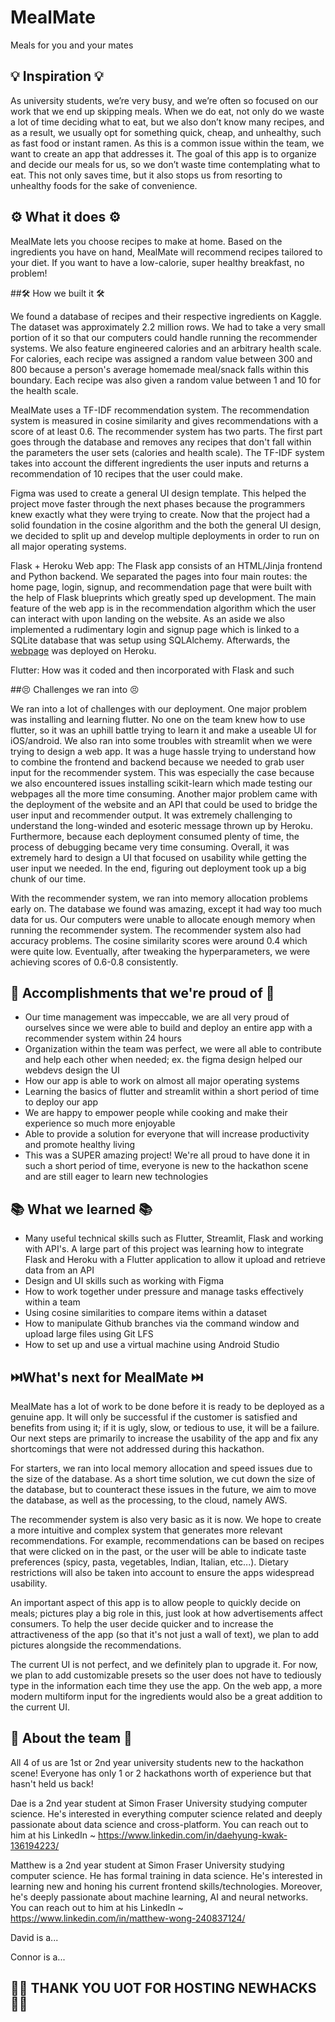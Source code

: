 # MealMate
Meals for you and your mates

## 💡 Inspiration 💡

As university students, we’re very busy, and we’re often so focused on our work that we end up skipping meals. When we do eat, not only do we waste a lot of time deciding what to eat, but we also don’t know many recipes, and as a result, we usually opt for something quick, cheap, and unhealthy, such as fast food or instant ramen. As this is a common issue within the team, we want to create an app that addresses it. The goal of this app is to organize and decide our meals for us, so we don’t waste time contemplating what to eat. This not only saves time, but it also stops us from resorting to unhealthy foods for the sake of convenience. 


## ⚙️ What it does ⚙️

MealMate lets you choose recipes to make at home. Based on the ingredients you have on hand, MealMate will recommend recipes tailored to your diet. If you want to have a low-calorie, super healthy breakfast, no problem!


##🛠️ How we built it 🛠️

We found a database of recipes and their respective ingredients on Kaggle. The dataset was approximately 2.2 million rows. We had to take a very small portion of it so that our computers could handle running the recommender systems. We also feature engineered calories and an arbitrary health scale. For calories, each recipe was assigned a random value between 300 and 800 because a person's average homemade meal/snack falls within this boundary. Each recipe was also given a random value between 1 and 10 for the health scale. 

MealMate uses a TF-IDF recommendation system. The recommendation system is measured in cosine similarity and gives recommendations with a score of at least 0.6. The recommender system has two parts. The first part goes through the database and removes any recipes that don't fall within the parameters the user sets (calories and health scale). The TF-IDF system takes into account the different 
ingredients the user inputs and returns a recommendation of 10 recipes that the user could make. 

Figma was used to create a general UI design template. This helped the project move faster through the next phases because the programmers knew exactly what they were trying to create.
Now that the project had a solid foundation in the cosine algorithm and the both the general UI design, we decided to split up and develop multiple deployments in order to run on all major operating systems. 

Flask + Heroku Web app: The Flask app consists of an HTML/Jinja frontend and Python backend. We separated the pages into four main routes: the home page, login, signup, and recommendation page that were built with the help of Flask blueprints which greatly sped up development. The main feature of the web app is in the recommendation algorithm which the user can interact with upon landing on the website. As an aside we also implemented a rudimentary login and signup page which is linked to a SQLite database that was setup using SQLAlchemy. Afterwards, the [webpage](https://mealmate-flask.herokuapp.com/) was deployed on Heroku.

Flutter: How was it coded and then incorporated with Flask and such


##😣  Challenges we ran into 😣

We ran into a lot of challenges with our deployment. One major problem was installing and learning flutter. No one on the team knew how to use flutter, so it was an uphill battle trying to learn it and make a useable UI for iOS/android. We also ran into some troubles with streamlit when we were trying to design a web app. It was a huge hassle trying to understand how to combine the frontend and backend because we needed to grab user input for the recommender system. This was especially the case because we also encountered issues installing scikit-learn which made testing our webpages all the more time consuming. Another major problem came with the deployment of the website and an API that could be used to bridge the user input and recommender output. It was extremely challenging to understand the long-winded and esoteric message thrown up by Heroku. Furthermore, because each deployment consumed plenty of time, the process of debugging became very time consuming. Overall, it was extremely hard to design a UI that focused on usability while getting the user input we needed. In the end, figuring out deployment took up a big chunk of our time. 

With the recommender system, we ran into memory allocation problems early on. The database we found was amazing, except it had way too much data for us. Our computers were unable to allocate enough memory when running the recommender system. The recommender system also had accuracy problems. The cosine similarity scores were around 0.4 which were quite low. Eventually, after tweaking the hyperparameters, we were achieving scores of 0.6-0.8 consistently. 


## 🎉 Accomplishments that we're proud of 🎉

- Our time management was impeccable, we are all very proud of ourselves since we were able to build and deploy an entire app with a recommender system within 24 hours
- Organization within the team was perfect, we were all able to contribute and help each other when needed; ex. the figma design helped our webdevs design the UI
- How our app is able to work on almost all major operating systems
- Learning the basics of flutter and streamlit within a short period of time to deploy our app
- We are happy to empower people while cooking and make their experience so much more enjoyable
- Able to provide a solution for everyone that will increase productivity and promote healthy living 
- This was a SUPER amazing project! We're all proud to have done it in such a short period of time, everyone is new to the hackathon scene and are still eager to learn new technologies  


## 📚 What we learned 📚

- Many useful technical skills such as Flutter, Streamlit, Flask and working with API's. A large part of this project was learning how to integrate Flask and Heroku with a Flutter application to allow it upload and retrieve data from an API
- Design and UI skills such as working with Figma
- How to work together under pressure and manage tasks effectively within a team
- Using cosine similarities to compare items within a dataset
- How to manipulate Github branches via the command window and upload large files using Git LFS
- How to set up and use a virtual machine using Android Studio


## ⏭️What's next for MealMate ⏭️

MealMate has a lot of work to be done before it is ready to be deployed as a genuine app. It will only be successful if the customer is satisfied and benefits from using it; if it is ugly, slow, or tedious to use, it will be a failure. Our next steps are primarily to increase the usability of the app and fix any shortcomings that were not addressed during this hackathon.

For starters, we ran into local memory allocation and speed issues due to the size of the database. As a short time solution, we cut down the size of the database, but to counteract these issues in the future, we aim to move the database, as well as the processing, to the cloud, namely AWS.

The recommender system is also very basic as it is now. We hope to create a more intuitive and complex system that generates more relevant recommendations. For example, recommendations can be based on recipes that were clicked on in the past, or the user will be able to indicate taste preferences (spicy, pasta, vegetables, Indian, Italian, etc...). Dietary restrictions will also be taken into account to ensure the apps widespread usability.

An important aspect of this app is to allow people to quickly decide on meals; pictures play a big role in this, just look at how advertisements affect consumers. To help the user decide quicker and to increase the attractiveness of the app (so that it's not just a wall of text), we plan to add pictures alongside the recommendations.

The current UI is not perfect, and we definitely plan to upgrade it. For now, we plan to add customizable presets so the user does not have to tediously type in the information each time they use the app. On the web app, a more modern multiform input for the ingredients would also be a great addition to the current UI. 

## 🎁 About the team 🎁

All 4 of us are 1st or 2nd year university students new to the hackathon scene! Everyone has only 1 or 2 hackathons worth of experience but that hasn't held us back! 

Dae is a 2nd year student at Simon Fraser University studying computer science. He's interested in everything computer science related and deeply passionate about data science and cross-platform. You can reach out to him at his LinkedIn ~ https://www.linkedin.com/in/daehyung-kwak-136194223/

Matthew is a 2nd year student at Simon Fraser University studying computer science. He has formal training in data science. He's interested in learning new and honing his current frontend skills/technologies. Moreover, he's deeply passionate about machine learning, AI and neural networks. You can reach out to him at his LinkedIn ~ https://www.linkedin.com/in/matthew-wong-240837124/

David is a...

Connor is a...

## 🥳🎉 THANK YOU UOT FOR HOSTING NEWHACKS 🥳🎉
